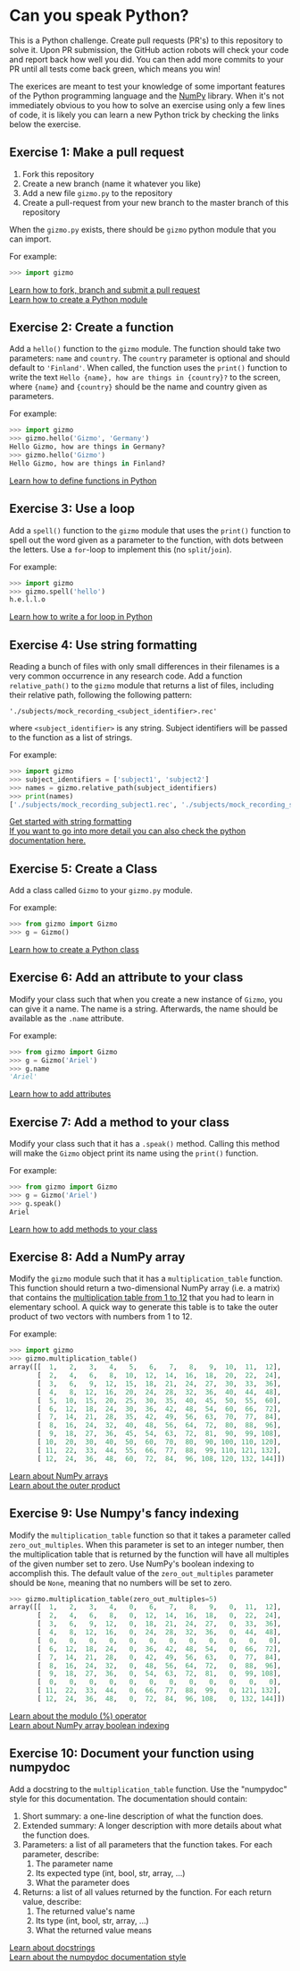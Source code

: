 # Can you speak Python?

This is a Python challenge. Create pull requests (PR's) to this repository to solve
it. Upon PR submission, the GitHub action robots will check your code and
report back how well you did. You can then add more commits to your PR until
all tests come back green, which means you win!

The exerices are meant to test your knowledge of some important features of the
Python programming language and the [NumPy](https://numpy.org) library. When it's
not immediately obvious to you how to solve an exercise using only a few lines of
code, it is likely you can learn a new Python trick by checking the links below
the exercise.


## Exercise 1: Make a pull request

 1. Fork this repository
 2. Create a new branch (name it whatever you like)
 3. Add a new file `gizmo.py` to the repository
 4. Create a pull-request from your new branch to the master branch of this repository

When the `gizmo.py` exists, there should be `gizmo` python module that you can import.

For example:

```python
>>> import gizmo
```

[Learn how to fork, branch and submit a pull request](https://docs.github.com/en/github/collaborating-with-issues-and-pull-requests)  
[Learn how to create a Python module](https://docs.python.org/3.6/tutorial/modules.html)


## Exercise 2: Create a function
Add a `hello()` function to the `gizmo` module. The function should take two parameters: `name` and `country`. The `country` parameter is optional and should default to `'Finland'`. When called, the function uses the `print()` function to write the text `Hello {name}, how are things in {country}?` to the screen, where `{name}` and `{country}` should be the name and country given as parameters.

For example:
```python
>>> import gizmo
>>> gizmo.hello('Gizmo', 'Germany')
Hello Gizmo, how are things in Germany?
>>> gizmo.hello('Gizmo')
Hello Gizmo, how are things in Finland?
```

[Learn how to define functions in Python](https://docs.python.org/3.6/tutorial/controlflow.html#defining-functions)


## Exercise 3: Use a loop
Add a `spell()` function to the `gizmo` module that uses the `print()` function
to spell out the word given as a parameter to the function, with dots between
the letters. Use a `for`-loop to implement this (no `split`/`join`).

For example:
```python
>>> import gizmo
>>> gizmo.spell('hello')
h.e.l.l.o
```

[Learn how to write a for loop in Python](https://docs.python.org/3.6/tutorial/controlflow.html#for-statements)


## Exercise 4: Use string formatting
Reading a bunch of files with only small differences in their filenames is a
very common occurrence in any research code. Add a function `relative_path()`
to the `gizmo` module that returns a list of files, including their relative
path, following the following pattern:
```text
'./subjects/mock_recording_<subject_identifier>.rec'
``` 
where `<subject_identifier>` is any string. Subject identifiers will be passed
to the function as a list of strings.

For example:
```python
>>> import gizmo
>>> subject_identifiers = ['subject1', 'subject2']
>>> names = gizmo.relative_path(subject_identifiers)
>>> print(names)
['./subjects/mock_recording_subject1.rec', './subjects/mock_recording_subject2.rec']
```

[Get started with string formatting](https://realpython.com/python-f-strings/)  
[If you want to go into more detail you can also check the python documentation here.](https://docs.python.org/3.6/library/string.html)


## Exercise 5: Create a Class
Add a class called `Gizmo` to your `gizmo.py` module.

For example:
```python
>>> from gizmo import Gizmo
>>> g = Gizmo()
```
[Learn how to create a Python class](https://docs.python.org/3.6/tutorial/classes.html)


## Exercise 6: Add an attribute to your class
Modify your class such that when you create a new instance of `Gizmo`, you can give it a name.
The name is a string.
Afterwards, the name should be available as the `.name` attribute.

For example:
```python
>>> from gizmo import Gizmo
>>> g = Gizmo('Ariel')
>>> g.name
'Ariel'
```

[Learn how to add attributes](https://docs.python.org/3.6/tutorial/classes.html#class-objects)


## Exercise 7: Add a method to your class
Modify your class such that it has a `.speak()` method. Calling this method
will make the `Gizmo` object print its name using the `print()` function.

For example:
```python
>>> from gizmo import Gizmo
>>> g = Gizmo('Ariel')
>>> g.speak()
Ariel
```

[Learn how to add methods to your class](https://docs.python.org/3.6/tutorial/classes.html#method-objects)


## Exercise 8: Add a NumPy array
Modify the `gizmo` module such that it has a `multiplication_table` function.
This function should return a two-dimensional NumPy array (i.e. a matrix) that
contains the [multiplication table from 1 to 12](
https://multiplicationtablecharts.com/wp-content/uploads/2019/12/Multiplication-Table.jpg)
that you had to learn in elementary school. A quick way to generate this table is to take the outer product of two vectors with numbers from 1 to 12.

For example:
```python
>>> import gizmo
>>> gizmo.multiplication_table()
array([[  1,   2,   3,   4,   5,   6,   7,   8,   9,  10,  11,  12],
       [  2,   4,   6,   8,  10,  12,  14,  16,  18,  20,  22,  24],
       [  3,   6,   9,  12,  15,  18,  21,  24,  27,  30,  33,  36],
       [  4,   8,  12,  16,  20,  24,  28,  32,  36,  40,  44,  48],
       [  5,  10,  15,  20,  25,  30,  35,  40,  45,  50,  55,  60],
       [  6,  12,  18,  24,  30,  36,  42,  48,  54,  60,  66,  72],
       [  7,  14,  21,  28,  35,  42,  49,  56,  63,  70,  77,  84],
       [  8,  16,  24,  32,  40,  48,  56,  64,  72,  80,  88,  96],
       [  9,  18,  27,  36,  45,  54,  63,  72,  81,  90,  99, 108],
       [ 10,  20,  30,  40,  50,  60,  70,  80,  90, 100, 110, 120],
       [ 11,  22,  33,  44,  55,  66,  77,  88,  99, 110, 121, 132],
       [ 12,  24,  36,  48,  60,  72,  84,  96, 108, 120, 132, 144]])
```

[Learn about NumPy arrays](https://numpy.org/doc/stable/user/quickstart.html#the-basics)  
[Learn about the outer product](https://numpy.org/doc/stable/reference/generated/numpy.outer.html)


## Exercise 9: Use Numpy's fancy indexing
Modify the `multiplication_table` function so that it takes a parameter called
`zero_out_multiples`. When this parameter is set to an integer number, then the
multiplication table that is returned by the function will have all multiples
of the given number set to zero. Use NumPy's boolean indexing to accomplish
this. The default value of the `zero_out_multiples` parameter should be
``None``, meaning that no numbers will be set to zero.

```python
>>> gizmo.multiplication_table(zero_out_multiples=5)
array([[  1,   2,   3,   4,   0,   6,   7,   8,   9,   0,  11,  12],
       [  2,   4,   6,   8,   0,  12,  14,  16,  18,   0,  22,  24],
       [  3,   6,   9,  12,   0,  18,  21,  24,  27,   0,  33,  36],
       [  4,   8,  12,  16,   0,  24,  28,  32,  36,   0,  44,  48],
       [  0,   0,   0,   0,   0,   0,   0,   0,   0,   0,   0,   0],
       [  6,  12,  18,  24,   0,  36,  42,  48,  54,   0,  66,  72],
       [  7,  14,  21,  28,   0,  42,  49,  56,  63,   0,  77,  84],
       [  8,  16,  24,  32,   0,  48,  56,  64,  72,   0,  88,  96],
       [  9,  18,  27,  36,   0,  54,  63,  72,  81,   0,  99, 108],
       [  0,   0,   0,   0,   0,   0,   0,   0,   0,   0,   0,   0],
       [ 11,  22,  33,  44,   0,  66,  77,  88,  99,   0, 121, 132],
       [ 12,  24,  36,  48,   0,  72,  84,  96, 108,   0, 132, 144]])
```

[Learn about the modulo (%) operator](https://docs.python.org/3.6/reference/expressions.html#binary-arithmetic-operations)  
[Learn about NumPy array boolean indexing](https://numpy.org/doc/stable/reference/arrays.indexing.html#boolean-array-indexing)


## Exercise 10: Document your function using numpydoc
Add a docstring to the `multiplication_table` function. Use the "numpydoc" style
for this documentation. The documentation should contain:

 1. Short summary: a one-line description of what the function does.
 2. Extended summary: A longer description with more details about what the function does.
 3. Parameters: a list of all parameters that the function takes. For each parameter, describe:
     1. The parameter name
     2. Its expected type (int, bool, str, array, ...)
     3. What the parameter does
 4. Returns: a list of all values returned by the function. For each return value,  describe:
     1. The returned value's name
     2. Its type (int, bool, str, array, ...)
     3. What the returned value means

[Learn about docstrings](https://docs.python.org/3.6/tutorial/controlflow.html#documentation-strings)  
[Learn about the numpydoc documentation style](https://numpydoc.readthedocs.io/en/latest/format.html#docstring-standard)
